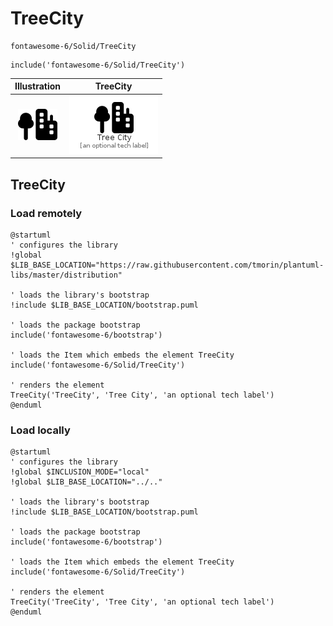 # TreeCity


```text
fontawesome-6/Solid/TreeCity
```

```text
include('fontawesome-6/Solid/TreeCity')
```



| Illustration | TreeCity |
| :---: | :---: |
| ![illustration for Illustration](../../fontawesome-6/Solid/TreeCity.png) | ![illustration for TreeCity](../../fontawesome-6/Solid/TreeCity.Local.png) |




## TreeCity

### Load remotely
```plantuml
@startuml
' configures the library
!global $LIB_BASE_LOCATION="https://raw.githubusercontent.com/tmorin/plantuml-libs/master/distribution"

' loads the library's bootstrap
!include $LIB_BASE_LOCATION/bootstrap.puml

' loads the package bootstrap
include('fontawesome-6/bootstrap')

' loads the Item which embeds the element TreeCity
include('fontawesome-6/Solid/TreeCity')

' renders the element
TreeCity('TreeCity', 'Tree City', 'an optional tech label')
@enduml
```

### Load locally
```plantuml
@startuml
' configures the library
!global $INCLUSION_MODE="local"
!global $LIB_BASE_LOCATION="../.."

' loads the library's bootstrap
!include $LIB_BASE_LOCATION/bootstrap.puml

' loads the package bootstrap
include('fontawesome-6/bootstrap')

' loads the Item which embeds the element TreeCity
include('fontawesome-6/Solid/TreeCity')

' renders the element
TreeCity('TreeCity', 'Tree City', 'an optional tech label')
@enduml
```

